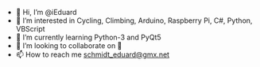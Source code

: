 - 👋 Hi, I’m @iEduard
- 👀 I’m interested in Cycling, Climbing, Arduino, Raspberry Pi, C#, Python, VBScript 
- 🌱 I’m currently learning Python-3 and PyQt5
- 💞️ I’m looking to collaborate on 🤔
- 📫 How to reach me schmidt_eduard@gmx.net

<!---
iEduard/iEduard is a ✨ special ✨ repository because its `README.md` (this file) appears on your GitHub profile.
You can click the Preview link to take a look at your changes.
--->
